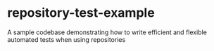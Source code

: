 # repository-test-example
A sample codebase demonstrating how to write efficient and flexible automated tests when using repositories
